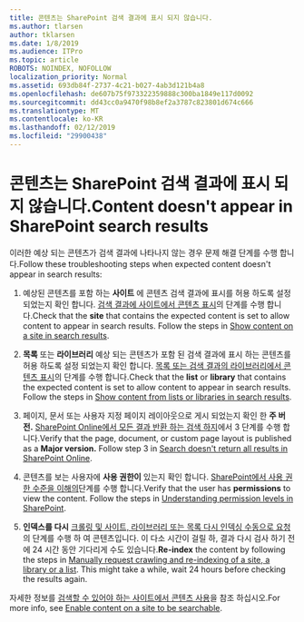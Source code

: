 ```yaml
---
title: 콘텐츠는 SharePoint 검색 결과에 표시 되지 않습니다.
ms.author: tlarsen
author: tklarsen
ms.date: 1/8/2019
ms.audience: ITPro
ms.topic: article
ROBOTS: NOINDEX, NOFOLLOW
localization_priority: Normal
ms.assetid: 693db84f-2737-4c21-b027-4ab3d121b4a8
ms.openlocfilehash: de607b75f973322359888c300ba1849e117d0092
ms.sourcegitcommit: dd43cc0a9470f98b8ef2a3787c823801d674c666
ms.translationtype: MT
ms.contentlocale: ko-KR
ms.lasthandoff: 02/12/2019
ms.locfileid: "29900438"
---
```

# <a name="content-doesnt-appear-in-sharepoint-search-results"></a><span data-ttu-id="a2ee3-102">콘텐츠는 SharePoint 검색 결과에 표시 되지 않습니다.</span><span class="sxs-lookup"><span data-stu-id="a2ee3-102">Content doesn't appear in SharePoint search results</span></span>

<span data-ttu-id="a2ee3-103">이러한 예상 되는 콘텐츠가 검색 결과에 나타나지 않는 경우 문제 해결 단계를 수행 합니다.</span><span class="sxs-lookup"><span data-stu-id="a2ee3-103">Follow these troubleshooting steps when expected content doesn't appear in search results:</span></span>
  
1. <span data-ttu-id="a2ee3-p101">예상된 콘텐츠를 포함 하는 **사이트** 에 콘텐츠 검색 결과에 표시를 허용 하도록 설정 되었는지 확인 합니다. [검색 결과에 사이트에서 콘텐츠 표시](https://docs.microsoft.com/sharepoint/make-site-content-searchable#show-content-on-a-site-in-search-results)의 단계를 수행 합니다.</span><span class="sxs-lookup"><span data-stu-id="a2ee3-p101">Check that the **site** that contains the expected content is set to allow content to appear in search results. Follow the steps in [Show content on a site in search results](https://docs.microsoft.com/sharepoint/make-site-content-searchable#show-content-on-a-site-in-search-results).</span></span>
    
2. <span data-ttu-id="a2ee3-p102">**목록** 또는 **라이브러리** 예상 되는 콘텐츠가 포함 된 검색 결과에 표시 하는 콘텐츠를 허용 하도록 설정 되었는지 확인 합니다. [목록 또는 검색 결과의 라이브러리에서 콘텐츠 표시](https://docs.microsoft.com/sharepoint/make-site-content-searchable#show-content-from-lists-or-libraries-in-search-results)의 단계를 수행 합니다.</span><span class="sxs-lookup"><span data-stu-id="a2ee3-p102">Check that the **list** or **library** that contains the expected content is set to allow content to appear in search results. Follow the steps in [Show content from lists or libraries in search results](https://docs.microsoft.com/sharepoint/make-site-content-searchable#show-content-from-lists-or-libraries-in-search-results).</span></span> 
    
3. <span data-ttu-id="a2ee3-p103">페이지, 문서 또는 사용자 지정 페이지 레이아웃으로 게시 되었는지 확인 한 **주 버전.** [SharePoint Online에서 모든 결과 반환 하는 검색 하지](https://go.microsoft.com/fwlink/?linkid=874525)에서 3 단계를 수행 합니다.</span><span class="sxs-lookup"><span data-stu-id="a2ee3-p103">Verify that the page, document, or custom page layout is published as a **Major version.** Follow step 3 in [Search doesn't return all results in SharePoint Online](https://go.microsoft.com/fwlink/?linkid=874525).</span></span>
    
4. <span data-ttu-id="a2ee3-p104">콘텐츠를 보는 사용자에 **사용 권한이** 있는지 확인 합니다. [SharePoint에서 사용 권한 수준을 이해의](https://go.microsoft.com/fwlink/?linkid=867071)단계를 수행 합니다.</span><span class="sxs-lookup"><span data-stu-id="a2ee3-p104">Verify that the user has **permissions** to view the content. Follow the steps in [Understanding permission levels in SharePoint](https://go.microsoft.com/fwlink/?linkid=867071).</span></span>
    
5. <span data-ttu-id="a2ee3-p105">**인덱스를 다시** [크롤링 및 사이트, 라이브러리 또는 목록 다시 인덱싱 수동으로 요청](https://docs.microsoft.com/sharepoint/crawl-site-content)의 단계를 수행 하 여 콘텐츠입니다. 이 다소 시간이 걸릴 하, 결과 다시 검사 하기 전에 24 시간 동안 기다리게 수도 있습니다.</span><span class="sxs-lookup"><span data-stu-id="a2ee3-p105">**Re-index** the content by following the steps in [Manually request crawling and re-indexing of a site, a library or a list](https://docs.microsoft.com/sharepoint/crawl-site-content). This might take a while, wait 24 hours before checking the results again.</span></span>
    
<span data-ttu-id="a2ee3-114">자세한 정보를 [검색할 수 있어야 하는 사이트에서 콘텐츠 사용](https://docs.microsoft.com/sharepoint/make-site-content-searchable)을 참조 하십시오.</span><span class="sxs-lookup"><span data-stu-id="a2ee3-114">For more info, see [Enable content on a site to be searchable](https://docs.microsoft.com/sharepoint/make-site-content-searchable).</span></span> 
  

